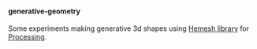 #### generative-geometry 

Some experiments making generative 3d shapes using [Hemesh library](http://hemesh.wblut.com/) for [Processing](processing.org).